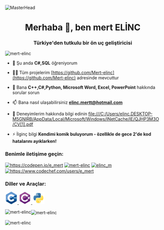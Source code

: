   ![MasterHead](https://github.com/user-attachments/assets/4c773a8a-ab70-4312-a6c0-dc3db6cc0931)





<h1 align="center">Merhaba 👋, ben mert ELİNC</h1>
<h3 align="center">Türkiye'den tutkulu bir ön uç geliştiricisi</h3>

<p align="left"> <img src="https://komarev.com/ghpvc/?username=mert-elinc&label=Profile%20views&color=0e75b6&style=flat" alt="mert-elinc" /> </p>

- 🌱 Şu anda **C#,SQL** öğreniyorum

- 👨‍💻 Tüm projelerim [https://github.com/Mert-elinc](https://github.com/Mert-elinc) adresinde mevcuttur

- 💬 Bana **C++,C#,Python, Microsoft Word, Excel, PowerPoint** hakkında sorular sorun

- 📫 Bana nasıl ulaşabilirsiniz **elinc.mertt@hotmail.com**

- 📄 Deneyimlerim hakkında bilgi edinin [file:///C:/Users/elinc.DESKTOP-M5GNIRB/AppData/Local/Microsoft/Windows/INetCache/IE/QJHP3M3O/CV[1].pdf](file:///C:/Users/elinc.DESKTOP-M5GNIRB/AppData/Local/Microsoft/Windows/INetCache/IE/QJHP3M3O/CV[1].pdf)

- ⚡ İlginç bilgi **Kendimi komik buluyorum - özellikle de gece 2'de kod hatalarını ayıklarken!**

<h3 align="left">Benimle iletişime geçin:</h3>
<p align="left">
<a href="https://codepen.io/https://codepen.io/e_mert" target="blank"><img align="center" src="https://raw.githubusercontent.com/rahuldkjain/github-profile-readme-generator/master/src/images/icons/Social/codepen.svg" alt="https://codepen.io/e_mert" height="30" width="40" /></a>
<a href="https://linkedin.com/in/mert-elinc" target="blank"><img align="center" src="https://raw.githubusercontent.com/rahuldkjain/github-profile-readme-generator/master/src/images/icons/Social/linked-in-alt.svg" alt="mert-elinc" height="30" width="40" /></a>
<a href="https://instagram.com/eli̇nc_m" target="blank"><img align="center" src="https://raw.githubusercontent.com/rahuldkjain/github-profile-readme-generator/master/src/images/icons/Social/instagram.svg" alt="eli̇nc_m" height="30" width="40" /></a>
<a href="https://www.codechef.com/users/https://www.codechef.com/users/e_mert" target="blank"><img align="center" src="https://cdn.jsdelivr.net/npm/simple-icons@3.1.0/icons/codechef.svg" alt="https://www.codechef.com/users/e_mert" height="30" width="40" /></a>
</p>

<h3 align="left">Diller ve Araçlar:</h3>
<p align="left"> <a href="https://www.w3schools.com/cpp/" target="_blank" rel="noreferrer"> <img src="https://raw.githubusercontent.com/devicons/devicon/master/icons/cplusplus/cplusplus-original.svg" alt="cplusplus" width="40" height="40"/> </a> <a href="https://www.w3schools.com/cs/" target="_blank" rel="noreferrer"> <img src="https://raw.githubusercontent.com/devicons/devicon/master/icons/csharp/csharp-original.svg" alt="csharp" width="40" height="40"/> </a> <a href="https://www.python.org" target="_blank" rel="noreferrer"> <img src="https://raw.githubusercontent.com/devicons/devicon/master/icons/python/python-original.svg" alt="python" width="40" height="40"/> </a> </p>

<p><img align="left" src="https://github-readme-stats.vercel.app/api/top-langs?username=mert-elinc&show_icons=true&locale=en&layout=compact" alt="mert-elinc" /></p>

<p> <img align="center" src="https://github-readme-stats.vercel.app/api?username=mert-elinc&show_icons=true&locale=en" alt="mert-elinc" /></p>

<p><img align="center" src="https://github-readme-streak-stats.herokuapp.com/?user=mert-elinc&" alt="mert-elinc" /></p>

